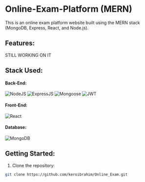 # Online-Exam-Platform (MERN)
This is an online exam platform website built using the MERN stack (MongoDB, Express, React, and Node.js).

## Features:
STILL WORKING ON IT

## Stack Used:

#### Back-End:
<img alt="NodeJS" src="https://img.shields.io/badge/Node.js-43853D?style=for-the-badge&logo=node.js&logoColor=white"/> <img alt="ExpressJS" src="https://img.shields.io/badge/Express.js-000000?style=for-the-badge&logo=express&logoColor=white"/> <img alt="Mongoose" src ="https://img.shields.io/badge/Mongoose-orange?style=for-the-badge&logo=mongodb&logoColor=white"/> <img alt="JWT" src ="https://img.shields.io/badge/JWT-red?style=for-the-badge&logo=JSON+Web+Tokens&logoColor=white"/> 

#### Front-End:
<img alt="React" src="https://img.shields.io/badge/react-%2320232a.svg?style=for-the-badge&logo=react&logoColor=%2361DAFB"/>

#### Database:
<img alt="MongoDB" src ="https://img.shields.io/badge/MongoDB-4EA94B?style=for-the-badge&logo=mongodb&logoColor=white"/>

## Getting Started:

1. Clone the repository:

```bash
git clone https://github.com/keroibrahim/Online_Exam.git
